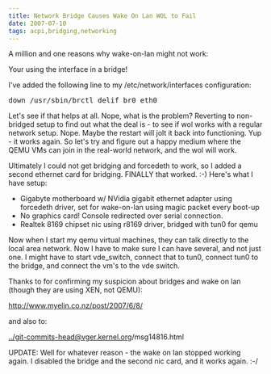 ```yaml
---
title: Network Bridge Causes Wake On Lan WOL to Fail
date: 2007-07-10
tags: acpi,bridging,networking
---
```

A million and one reasons why wake-on-lan might not work:

Your using the interface in a bridge!

I've added the following line to my /etc/network/interfaces configuration:

<pre>down /usr/sbin/brctl delif br0 eth0</pre>

Let's see if that helps at all. Nope, what is the problem? Reverting to non-bridged setup to find out what the deal is - to see if wol works with a regular network setup. Nope. Maybe the restart will jolt it back into functioning. Yup - it works again. So let's try and figure out a happy medium where the QEMU VMs can join in the real-world network, and the wol will work.

Ultimately I could not get bridging and forcedeth to work, so I added a second ethernet card for bridging. FINALLY that worked. :-) Here's what I have setup:

<ul><li>Gigabyte motherboard w/ NVidia gigabit ethernet adapter using forcedeth driver, set for wake-on-lan using magic packet every boot-up</li><li>No graphics card! Console redirected over serial connection.</li><li>Realtek 8169 chipset nic using r8169 driver, bridged with tun0 for qemu</li></ul>

Now when I start my qemu virtual machines, they can talk directly to the local area network. Now I have to make sure I can have several, and not just one. I might have to start vde_switch, connect that to tun0, connect tun0 to the bridge, and connect the vm's to the vde switch.

Thanks to for confirming my suspicion about bridges and wake on lan (though they are using XEN, not QEMU):

<a title="wol not working with xen bridge" href="http://www.myelin.co.nz/post/2007/6/8/">http://www.myelin.co.nz/post/2007/6/8/</a>

and also to:

<a title="kernel forcedeth driver patch to allow wol to work with promisc" href="http://www.mail-archive.com/git-commits-head@vger.kernel.org/msg14816.html">../git-commits-head@vger.kernel.org/msg14816.html</a>

UPDATE: Well for whatever reason - the wake on lan stopped working again. I disabled the bridge and the second nic card, and it works again. :-/

